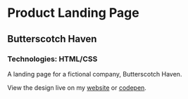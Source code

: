 # Product Landing Page
## Butterscotch Haven
### Technologies: HTML/CSS

A landing page for a fictional company, Butterscotch Haven.

View the design live on my [website](tjonesdev.github.io/product-landing-page_htmlcss) or [codepen](https://codepen.io/justkeepprogramming/pen/GRJyMQo).
